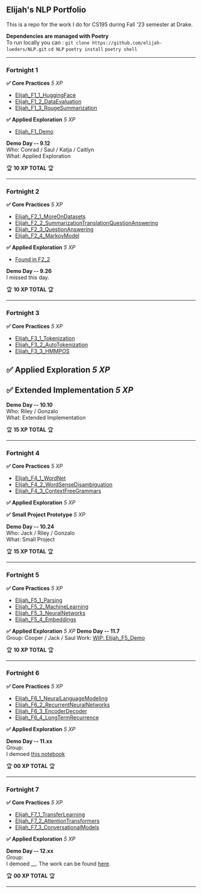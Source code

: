Elijah's NLP Portfolio
----------------------
This is a repo for the work I do for CS195 during Fall '23 semester at Drake.

**Dependencies are managed with Poetry**    
To run locally you can :
`git clone https://github.com/elijah-lueders/NLP.git` 
`cd NLP`
`poetry install`
`poetry shell`

***
### Fortnight 1

**✅ Core Practices** *5 XP*
- [Elijah_F1_1_HuggingFace](Elijah_F1_1_HuggingFace.ipynb)
- [Elijah_F1_2_DataEvaluation](Elijah_F1_2_DataEvaluation.ipynb)
- [Elijah_F1_3_RougeSummarization](Elijah_F1_3_RougeSummarization.ipynb)  

**✅ Applied Exploration** *5 XP*
- [Elijah_F1_Demo](Elijah_F1_Demo.ipynb)

**Demo Day -- 9.12**  
Who: Conrad / Saul / Katja / Caitlyn   
What: Applied Exploration

🏆 **10 XP TOTAL** 🏆

***
### Fortnight 2

**✅ Core Practices** *5 XP*
 - [Elijah_F2_1_MoreOnDatasets](Elijah_F2_1_MoreOnDatasets.ipynb) 
 - [Elijah_F2_2_SummarizationTranslationQuestionAnswering](Elijah_F2_2_SummarizationTranslationQuestionAnswering.ipynb)
 - [Elijah_F2_3_QuestionAnswering](Elijah_F2_3_QuestionAnswering.ipynb)
 - [Elijah_F2_4_MarkovModel](Elijah_F2_4_MarkovModel.ipynb)

**✅ Applied Exploration** *5 XP*
 - [Found in F2_2](Elijah_F2_2_SummarizationTranslationQuestionAnswering.ipynb#top)

**Demo Day -- 9.26**   
I missed this day.

🏆 **10 XP TOTAL** 🏆

***
### Fortnight 3

**✅ Core Practices** *5 XP*
- [Elijah_F3_1_Tokenization](Elijah_F3_1_Tokenization.ipynb)
- [Elijah_F3_2_AutoTokenization](Elijah_F3_2_AutoTokenization.ipynb)
- [Elijah_F3_3_HMMPOS](Elijah_F3_3_HMMPOS.ipynb)

**✅ Applied Exploration** *5 XP*
- 
**✅ Extended Implementation** *5 XP*
- 
**Demo Day -- 10.10**  
Who: Riley / Gonzalo   
What: Extended Implementation

🏆 **15 XP TOTAL** 🏆

***
### Fortnight 4

**✅ Core Practices** *5 XP*
- [Elijah_F4_1_WordNet](Elijah_F4_1_WordNet.ipynb)
- [Elijah_F4_2_WordSenseDisambiguation](Elijah_F4_2_WordSenseDisambiguation.ipynb)
- [Elijah_F4_3_ContextFreeGrammars](Elijah_F4_3_ContextFreeGrammars.ipynb)

**✅ Applied Exploration** *5 XP*

**✅ Small Project Prototype** *5 XP*

**Demo Day -- 10.24**  
Who: Jack / Riley / Gonzalo  
What: Small Project 

🏆 **15 XP TOTAL** 🏆

***
### Fortnight 5

**✅ Core Practices** *5 XP*
- [Elijah_F5_1_Parsing](Elijah_F5_1_Parsing.ipynb)
- [Elijah_F5_2_MachineLearning](Elijah_F5_2_MachineLearning.ipynb)
- [Elijah_F5_3_NeuralNetworks](Elijah_F5_3_NeuralNetworks.ipynb)
- [Elijah_F5_4_Embeddings](Elijah_F5_4_Embeddings.ipynb)

**✅ Applied Exploration** *5 XP*
**Demo Day -- 11.7**  
Group: Cooper / Jack / Saul 
Work: [WIP: Elijah_F5_Demo](Elijah_F5_Demo.ipynb)

🏆 **10 XP TOTAL** 🏆

***
### Fortnight 6

**✅ Core Practices** *5 XP*
- [Elijah_F6_1_NeuralLanguageModeling](Elijah_F6_1_NeuralLanguageModeling.ipynb)
- [Elijah_F6_2_RecurrentNeuralNetworks](Elijah_F6_2_RecurrentNeuralNetworks.ipynb)
- [Elijah_F6_3_EncoderDecoder](Elijah_F6_3_EncoderDecoder.ipynb)  
- [Elijah_F6_4_LongTermRecurrence](Elijah_F6_4_LongTermRecurrence.ipynb)  

**✅ Applied Exploration** *5 XP*

**Demo Day -- 11.xx**  
Group:  
I demoed [this notebook](Elijah_F1_Demo.ipynb)

🏆 **00 XP TOTAL** 🏆

***
### Fortnight 7

**✅ Core Practices** *5 XP*
- [Elijah_F7_1_TransferLearning](Elijah_F7_1_TransferLearning.ipynb)
- [Elijah_F7_2_AttentionTransformers](Elijah_F7_2_AttentionTransformers.ipynb)
- [Elijah_F7_3_ConversationalModels](Elijah_F7_3_ConversationalModels.ipynb)  

**✅ Applied Exploration** *5 XP*

**Demo Day -- 12.xx**  
Group:  
I demoed __. The work can be found [here](code).

🏆 **00 XP TOTAL** 🏆

***